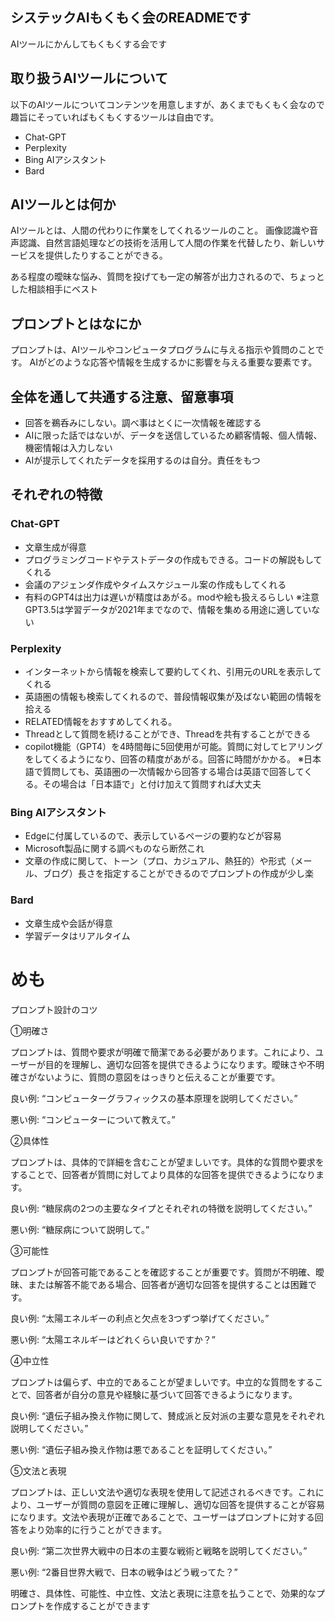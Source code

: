 ## システックAIもくもく会のREADMEです
AIツールにかんしてもくもくする会です


## 取り扱うAIツールについて
以下のAIツールについてコンテンツを用意しますが、あくまでもくもく会なので趣旨にそっていればもくもくするツールは自由です。
- Chat-GPT
- Perplexity
- Bing AIアシスタント
- Bard


## AIツールとは何か
AIツールとは、人間の代わりに作業をしてくれるツールのこと。
画像認識や音声認識、自然言語処理などの技術を活用して人間の作業を代替したり、新しいサービスを提供したりすることができる。

ある程度の曖昧な悩み、質問を投げても一定の解答が出力されるので、ちょっとした相談相手にベスト


## プロンプトとはなにか
プロンプトは、AIツールやコンピュータプログラムに与える指示や質問のことです。
AIがどのような応答や情報を生成するかに影響を与える重要な要素です。


## 全体を通して共通する注意、留意事項
- 回答を鵜呑みにしない。調べ事はとくに一次情報を確認する
- AIに限った話ではないが、データを送信しているため顧客情報、個人情報、機密情報は入力しない
- AIが提示してくれたデータを採用するのは自分。責任をもつ


## それぞれの特徴
### Chat-GPT
- 文章生成が得意
- プログラミングコードやテストデータの作成もできる。コードの解説もしてくれる
- 会議のアジェンダ作成やタイムスケジュール案の作成もしてくれる
- 有料のGPT4は出力は遅いが精度はあがる。modや絵も扱えるらしい
※注意GPT3.5は学習データが2021年までなので、情報を集める用途に適していない

### Perplexity
- インターネットから情報を検索して要約してくれ、引用元のURLを表示してくれる
- 英語圏の情報も検索してくれるので、普段情報収集が及ばない範囲の情報を拾える
- RELATED情報をおすすめしてくれる。
- Threadとして質問を続けることができ、Threadを共有することができる
- copilot機能（GPT4）を4時間毎に5回使用が可能。質問に対してヒアリングをしてくるようになり、回答の精度があがる。回答に時間がかかる。
※日本語で質問しても、英語圏の一次情報から回答する場合は英語で回答してくる。その場合は「日本語で」と付け加えて質問すれば大丈夫

### Bing AIアシスタント
- Edgeに付属しているので、表示しているページの要約などが容易
- Microsoft製品に関する調べものなら断然これ
- 文章の作成に関して、トーン（プロ、カジュアル、熱狂的）や形式（メール、ブログ）長さを指定することができるのでプロンプトの作成が少し楽

### Bard
- 文章生成や会話が得意
- 学習データはリアルタイム


# めも
プロンプト設計のコツ

①明確さ

プロンプトは、質問や要求が明確で簡潔である必要があります。これにより、ユーザーが目的を理解し、適切な回答を提供できるようになります。曖昧さや不明確さがないように、質問の意図をはっきりと伝えることが重要です。

良い例: “コンピューターグラフィックスの基本原理を説明してください。”

悪い例: “コンピューターについて教えて。”

②具体性

プロンプトは、具体的で詳細を含むことが望ましいです。具体的な質問や要求をすることで、回答者が質問に対してより具体的な回答を提供できるようになります。

良い例: “糖尿病の2つの主要なタイプとそれぞれの特徴を説明してください。”

悪い例: “糖尿病について説明して。”

③可能性

プロンプトが回答可能であることを確認することが重要です。質問が不明確、曖昧、または解答不能である場合、回答者が適切な回答を提供することは困難です。

良い例: “太陽エネルギーの利点と欠点を3つずつ挙げてください。”

悪い例: “太陽エネルギーはどれくらい良いですか？”

④中立性

プロンプトは偏らず、中立的であることが望ましいです。中立的な質問をすることで、回答者が自分の意見や経験に基づいて回答できるようになります。

良い例: “遺伝子組み換え作物に関して、賛成派と反対派の主要な意見をそれぞれ説明してください。”

悪い例: “遺伝子組み換え作物は悪であることを証明してください。”

⑤文法と表現

プロンプトは、正しい文法や適切な表現を使用して記述されるべきです。これにより、ユーザーが質問の意図を正確に理解し、適切な回答を提供することが容易になります。文法や表現が正確であることで、ユーザーはプロンプトに対する回答をより効率的に行うことができます。

良い例: “第二次世界大戦中の日本の主要な戦術と戦略を説明してください。”

悪い例: “2番目世界大戦で、日本の戦争はどう戦ってた？”

明確さ、具体性、可能性、中立性、文法と表現に注意を払うことで、効果的なプロンプトを作成することができます
